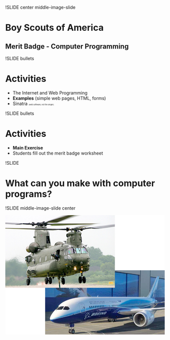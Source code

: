 !SLIDE center middle-image-slide

# Boy Scouts of America #
## Merit Badge - Computer Programming ##

!SLIDE bullets
# Activities #

* The Internet and Web Programming
* <strong>Examples</strong> (simple web pages, HTML, forms)
* Sinatra <span style="font-size:0.4em">(web software, not the singer)</span>

!SLIDE bullets
# Activities #

* <strong>Main Exercise</strong>
* Students fill out the merit badge worksheet

!SLIDE

# What can you make with computer programs? #

!SLIDE middle-image-slide center

![Boeing Aircraft](boeing-aircraft.jpg)
